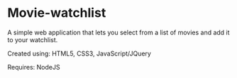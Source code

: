 # Movie-watchlist

A simple web application that lets you select from a list of movies and add it to your watchlist.

Created using: HTML5, CSS3, JavaScript/JQuery

Requires: NodeJS
